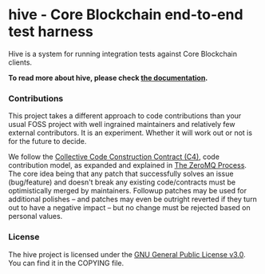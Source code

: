 # hive - Core Blockchain end-to-end test harness

Hive is a system for running integration tests against Core Blockchain clients.

**To read more about hive, please check [the documentation][doc].**

### Contributions

This project takes a different approach to code contributions than your usual FOSS project
with well ingrained maintainers and relatively few external contributors. It is an
experiment. Whether it will work out or not is for the future to decide.

We follow the [Collective Code Construction Contract (C4)][c4], code contribution model,
as expanded and explained in [The ZeroMQ Process][zmq-process]. The core idea being that
any patch that successfully solves an issue (bug/feature) and doesn't break any existing
code/contracts must be optimistically merged by maintainers. Followup patches may be used
for additional polishes – and patches may even be outright reverted if they turn out to
have a negative impact – but no change must be rejected based on personal values.

### License

The hive project is licensed under the [GNU General Public License v3.0][gpl]. You can
find it in the COPYING file.

[doc]: ./docs/overview.md
[c4]: http://rfc.zeromq.org/spec:22/C4/
[zmq-process]: https://hintjens.gitbooks.io/social-architecture/content/chapter4.html
[gpl]: http://www.gnu.org/licenses/gpl-3.0.en.html

